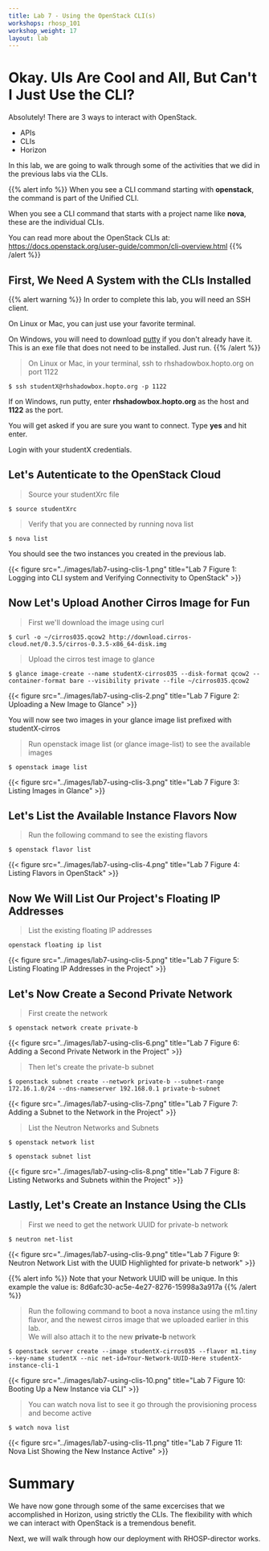 ```yaml
---
title: Lab 7 - Using the OpenStack CLI(s)
workshops: rhosp_101
workshop_weight: 17
layout: lab
---
```


# Okay. UIs Are Cool and All, But Can't I Just Use the CLI?

Absolutely! There are 3 ways to interact with OpenStack.  
- APIs  
- CLIs  
- Horizon

In this lab, we are going to walk through some of the activities that we did in the previous labs via the CLIs.

{{% alert info %}}
When you see a CLI command starting with **openstack**, the command is part of the Unified CLI.

When you see a CLI command that starts with a project name like **nova**, these are the individual CLIs.

You can read more about the OpenStack CLIs at:
https://docs.openstack.org/user-guide/common/cli-overview.html
{{% /alert %}}

## First, We Need A System with the CLIs Installed

{{% alert warning %}}
In order to complete this lab, you will need an SSH client.

On Linux or Mac, you can just use your favorite terminal.

On Windows, you will need to download [putty](https://the.earth.li/~sgtatham/putty/latest/w64/putty.exe) if you don't already have it. This is an exe file that does not need to be installed. Just run.
{{% /alert %}}

> On Linux or Mac, in your terminal, ssh to rhshadowbox.hopto.org on port 1122

```
$ ssh studentX@rhshadowbox.hopto.org -p 1122
```

If on Windows, run putty, enter **rhshadowbox.hopto.org** as the host and **1122** as the port.

You will get asked if you are sure you want to connect. Type **yes** and hit enter.

Login with your studentX credentials.

## Let's Autenticate to the OpenStack Cloud

> Source your studentXrc file

```
$ source studentXrc
```

> Verify that you are connected by running nova list

```
$ nova list
```

You should see the two instances you created in the previous lab.

{{< figure src="../images/lab7-using-clis-1.png" title="Lab 7 Figure 1: Logging into CLI system and Verifying Connectivity to OpenStack" >}}

## Now Let's Upload Another Cirros Image for Fun

> First we'll download the image using curl

```
$ curl -o ~/cirros035.qcow2 http://download.cirros-cloud.net/0.3.5/cirros-0.3.5-x86_64-disk.img
```

> Upload the cirros test image to glance

```
$ glance image-create --name studentX-cirros035 --disk-format qcow2 --container-format bare --visibility private --file ~/cirros035.qcow2
```

{{< figure src="../images/lab7-using-clis-2.png" title="Lab 7 Figure 2: Uploading a New Image to Glance" >}}

You will now see two images in your glance image list prefixed with studentX-cirros

> Run openstack image list (or glance image-list) to see the available images

```
$ openstack image list
```

{{< figure src="../images/lab7-using-clis-3.png" title="Lab 7 Figure 3: Listing Images in Glance" >}}

## Let's List the Available Instance Flavors Now

> Run the following command to see the existing flavors

```
$ openstack flavor list
```

{{< figure src="../images/lab7-using-clis-4.png" title="Lab 7 Figure 4: Listing Flavors in OpenStack" >}}

## Now We Will List Our Project's Floating IP Addresses

> List the existing floating IP addresses

```
openstack floating ip list
```

{{< figure src="../images/lab7-using-clis-5.png" title="Lab 7 Figure 5: Listing Floating IP Addresses in the Project" >}}

## Let's Now Create a Second Private Network

> First create the network

```
$ openstack network create private-b
```

{{< figure src="../images/lab7-using-clis-6.png" title="Lab 7 Figure 6: Adding a Second Private Network in the Project" >}}

> Then let's create the private-b subnet

```
$ openstack subnet create --network private-b --subnet-range 172.16.1.0/24 --dns-nameserver 192.168.0.1 private-b-subnet
```

{{< figure src="../images/lab7-using-clis-7.png" title="Lab 7 Figure 7: Adding a Subnet to the Network in the Project" >}}

> List the Neutron Networks and Subnets

```
$ openstack network list

$ openstack subnet list
```

{{< figure src="../images/lab7-using-clis-8.png" title="Lab 7 Figure 8: Listing Networks and Subnets within the Project" >}}

## Lastly, Let's Create an Instance Using the CLIs

> First we need to get the network UUID for private-b network

```
$ neutron net-list
```

{{< figure src="../images/lab7-using-clis-9.png" title="Lab 7 Figure 9: Neutron Network List with the UUID Highlighted for private-b network" >}}

{{% alert info %}}
Note that your Network UUID will be unique. In this example the value is: 8d6afc30-ac5e-4e27-8276-15998a3a917a
{{% /alert %}}

> Run the following command to boot a nova instance using the m1.tiny flavor, and the newest cirros image that we uploaded earlier in this lab.  
> We will also attach it to the new **private-b** network

```
$ openstack server create --image studentX-cirros035 --flavor m1.tiny --key-name studentX --nic net-id=Your-Network-UUID-Here studentX-instance-cli-1
```

{{< figure src="../images/lab7-using-clis-10.png" title="Lab 7 Figure 10: Booting Up a New Instance via CLI" >}}

> You can watch nova list to see it go through the provisioning process and become active

```
$ watch nova list
```

{{< figure src="../images/lab7-using-clis-11.png" title="Lab 7 Figure 11: Nova List Showing the New Instance Active" >}}

# Summary

We have now gone through some of the same excercises that we accomplished in Horizon, using strictly the CLIs. The flexibility with which we can interact with OpenStack is a tremendous benefit.

Next, we will walk through how our deployment with RHOSP-director works.

